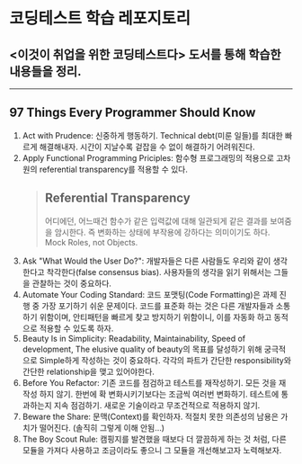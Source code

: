 # 코딩테스트 학습 레포지토리

## <이것이 취업을 위한 코딩테스트다> 도서를 통해 학습한 내용들을 정리.

---

## 97 Things Every Programmer Should Know

1. Act with Prudence: 신중하게 행동하기. Technical debt(미룬 일들)를 최대한 빠르게 해결해내자. 시간이 지날수록 겉잡을 수 없이 해결하기 어려워진다.
2. Apply Functional Programming Priciples: 함수형 프로그래밍의 적용으로 고차원의 referential transparency를 적용할 수 있다.
   > ## Referential Transparency
   >
   > 어디에던, 어느때건 함수가 같은 입력값에 대해 일관되게 같은 결과를 보여줌을 암시한다. 즉 변화하는 상태에 부작용에 강하다는 의미이기도 하다. Mock Roles, not Objects.
3. Ask "What Would the User Do?": 개발자들은 다른 사람들도 우리와 같이 생각한다고 착각한다(false consensus bias). 사용자들의 생각을 읽기 위해서는 그들을 관찰하는 것이 중요하다.
4. Automate Your Coding Standard: 코드 포맷팅(Code Formatting)은 과제 진행 중 가장 포기하기 쉬운 문제이다. 코드를 표준화 하는 것은 다른 개발자들과 소통하기 위함이며, 안티패턴을 빠르게 찾고 방지하기 위함이니, 이를 자동화 하고 동적으로 적용할 수 있도록 하자.
5. Beauty Is in Simplicity: Readability, Maintainability, Speed of development, The elusive quality of beauty의 목표를 달성하기 위해 궁극적으로 Simple하게 작성하는 것이 중요하다. 각각의 파트가 간단한 responsibility와 간단한 relationship을 맺고 있어야한다.
6. Before You Refactor: 기존 코드를 점검하고 테스트를 재작성하기. 모든 것을 재작성 하지 않기. 한번에 확 변화시키기보다는 조금씩 여러번 변화하기. 테스트에 통과하는지 지속 점검하기. 새로운 기술이라고 무조건적으로 적용하지 않기.
7. Beware the Share: 문맥(Context)를 확인하자. 적절치 못한 의존성의 남용은 가치가 떨어진다. (솔직히 그렇게 이해 안됨...)
8. The Boy Scout Rule: 캠핑지를 발견했을 때보다 더 깔끔하게 하는 것 처럼, 다른 모듈을 가져다 사용하고 조금이라도 좋으니 그 모듈을 개선해보고자 노력해보자.
